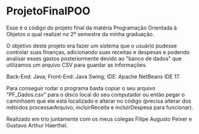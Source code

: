 # ProjetoFinalPOO
Esse é o código do projeto final da matéria Programação Orientada à Objetos o qual realizei no 2º semestre da minha graduação.

O objetivo deste projeto era fazer um sistema que o usuário pudesse controlar suas finanças, adicionando suas receitas e despesas e podendo analisar esses gastos posteriormente devido ao "banco de dados" que utilizamos um arquivo CSV para guardar as informações.

Back-End: Java;
Front-End: Java Swing;
IDE: Apache NetBeans IDE 17.

Para conseguir rodar o programa basta copiar o seu arquivo "PF_Dados.csv" para o disco local do seu computador ou então pegar o caminhoem que ele está localizado e alterar no código (precisa alterar dos métodos processarArquivo, incluirReceita e incluirDespesa para funcionar).

Realizado em trio juntamente com os meus colegas Filipe Augusto Peixer e Gustavo Arthur Haerthel.
